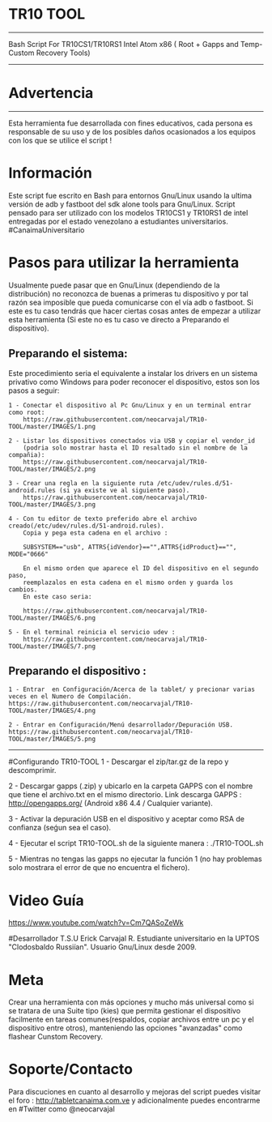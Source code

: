 # TR10 TOOL 
- - - - - - - - - - - - - - - - - - - - - - - - - - - - - - - - - - - - - - - - - - - - - - -
Bash Script For TR10CS1/TR10RS1 Intel Atom x86 ( Root + Gapps and Temp-Custom Recovery Tools) 
- - - - - - - - - - - - - - - - - - - - - - - - - - - - - - - - - - - - - - - - - - - - - - - -

# Advertencia
_____________
Esta herramienta fue desarrollada con fines educativos, cada persona es responsable de su uso y de los posibles daños ocasionados a los equipos con los que se utilice el script !

# Información
Este script fue escrito en Bash para entornos Gnu/Linux usando la ultima versión de adb y fastboot del sdk alone tools para Gnu/Linux. Script pensado para ser utilizado con los modelos TR10CS1 y TR10RS1 de intel entregadas por el estado venezolano a estudiantes universitarios. #CanaimaUniversitario

# Pasos para utilizar la herramienta	
Usualmente puede pasar que en Gnu/Linux (dependiendo de la distribución) no reconozca de buenas a primeras tu dispositivo y por tal razón sea imposible que pueda comunicarse con el vía adb o fastboot. Si este es tu caso tendrás que hacer ciertas cosas antes de empezar a utilizar esta herramienta (Si este no es tu caso ve directo a Preparando el dispositivo).

## Preparando el sistema:	

Este procedimiento seria el equivalente a instalar los drivers en un sistema privativo como Windows para poder reconocer el dispositivo, estos son los pasos a seguir:

	1 - Conectar el dispositivo al Pc Gnu/Linux y en un terminal entrar como root:
		https://raw.githubusercontent.com/neocarvajal/TR10-TOOL/master/IMAGES/1.png

    2 - Listar los dispositivos conectados via USB y copiar el vendor_id 
  		(podria solo mostrar hasta el ID resaltado sin el nombre de la compañia):
		https://raw.githubusercontent.com/neocarvajal/TR10-TOOL/master/IMAGES/2.png

	3 - Crear una regla en la siguiente ruta /etc/udev/rules.d/51-android.rules (si ya existe ve al siguiente paso).
		https://raw.githubusercontent.com/neocarvajal/TR10-TOOL/master/IMAGES/3.png

	4 - Con tu editor de texto preferido abre el archivo creado(/etc/udev/rules.d/51-android.rules).
		Copia y pega esta cadena en el archivo :
	
		SUBSYSTEM=="usb", ATTRS{idVendor}=="",ATTRS{idProduct}=="", MODE="0666"

  		En el mismo orden que aparece el ID del dispositivo en el segundo paso, 
  		reemplazalos en esta cadena en el mismo orden y guarda los cambios.
  		En este caso seria:

		https://raw.githubusercontent.com/neocarvajal/TR10-TOOL/master/IMAGES/6.png

	5 - En el terminal reinicia el servicio udev :
		https://raw.githubusercontent.com/neocarvajal/TR10-TOOL/master/IMAGES/7.png

## Preparando el dispositivo :	
	
	1 - Entrar  en Configuración/Acerca de la tablet/ y precionar varias veces en el Numero de Compilación.	
	https://raw.githubusercontent.com/neocarvajal/TR10-TOOL/master/IMAGES/4.png

	2 -	Entrar en Configuración/Menú desarrollador/Depuración USB.	
	https://raw.githubusercontent.com/neocarvajal/TR10-TOOL/master/IMAGES/5.png
-----------------------------------------------------------------------------------------------

#Configurando TR10-TOOL
1 - Descargar el zip/tar.gz de la repo y descomprimir.

2 - Descargar gapps (.zip) y ubicarlo en la carpeta GAPPS con el nombre que tiene el archivo.txt en el mismo directorio. Link descarga GAPPS : http://opengapps.org/ (Android x86 4.4 / Cualquier variante).

3 - Activar la depuración USB en el dispositivo y aceptar como RSA de confianza (seǵun sea el caso).

4 - Ejecutar el script TR10-TOOL.sh de la siguiente manera : ./TR10-TOOL.sh

5 - Mientras no tengas las gapps no ejecutar la función 1 (no hay problemas solo mostrara el error de que no encuentra el fichero).

# Video Guía
https://www.youtube.com/watch?v=Cm7QASoZeWk

#Desarrollador
T.S.U Erick Carvajal R. Estudiante universitario en la UPTOS "Clodosbaldo Russiían". Usuario Gnu/Linux desde 2009.

# Meta
Crear una herramienta con más opciones y mucho más universal como si se tratara de una Suite tipo (kies) que permita gestionar el dispositivo facilmente en tareas comunes(respaldos, copiar archivos entre un pc y el dispositivo entre otros), manteniendo las opciones "avanzadas" como flashear Cunstom Recovery.

# Soporte/Contacto
Para discuciones en cuanto al desarrollo y mejoras del script puedes visitar el foro : http://tabletcanaima.com.ve y adicionalmente puedes encontrarme en #Twitter como @neocarvajal

